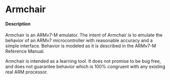 # Armchair

#### Description
Armchair is an ARMv7-M emulator. The intent of Armchair is to emulate the behavior of an ARMv7 microcontroller with reasonable accuracy and a simple interface. Behavior is modeled as it is described in the ARMv7-M Reference Manual.

Armchair is intended as a learning tool. It does not promise to be bug free, and does not guarantee behavior which is 100% congruent with any existing real ARM processor.